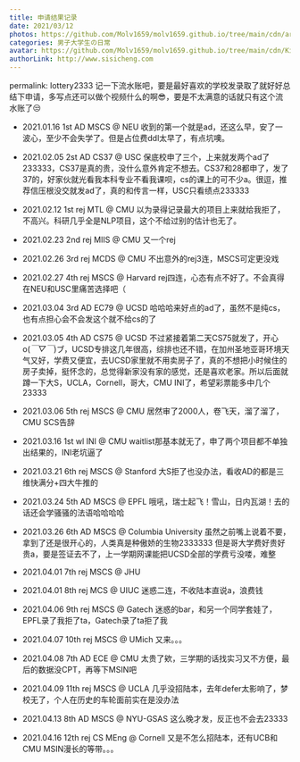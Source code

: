 ```yaml
---
title: 申请结果记录
date: 2021/03/12
photos: https://github.com/Molv1659/molv1659.github.io/tree/main/cdn/article-covers/11.JPG
categories: 男子大学生の日常
avatar: https://github.com/Molv1659/molv1659.github.io/tree/main/cdn/Kirito1.jpg
authorLink: http://www.sisicheng.com
---
```

permalink: lottery2333
记一下流水账吧，要是最好喜欢的学校发录取了就好好总结下申请，多写点还可以做个视频什么的啊😎，要是不太满意的话就只有这个流水账了😒

- 2021.01.16 1st AD MSCS @ NEU  收到的第一个就是ad，还这么早，安了一波心，至少不会失学了。但是占位费ddl太早了，有点坑噢。

- 2021.02.05 2st AD CS37 @ USC 保底校申了三个，上来就发两个ad了233333，CS37是真的贵，没什么意外肯定不想去。CS37和28都申了，发了37的，好家伙就光看我本科专业不看我课呗，cs的课上的可不少a。很逗，推荐信压根没交就发ad了，真的和传言一样，USC只看绩点233333

- 2021.02.12 1st rej MTL @ CMU  以为录得记录最大的项目上来就给我拒了，不高兴。科研几乎全是NLP项目，这个不给过别的估计也无了。

- 2021.02.23 2nd rej MIIS @ CMU 又一个rej

- 2021.02.26 3rd rej MCDS @ CMU 不出意外的rej3连，MSCS可定更没戏

- 2021.02.27 4th rej MSCS @ Harvard rej四连，心态有点不好了。不会真得在NEU和USC里痛苦选择吧（

- 2021.03.04 3rd AD EC79 @ UCSD 哈哈哈来好点的ad了，虽然不是纯cs，也有点担心会不会发这个就不给cs的了

- 2021.03.05 4th AD CS75 @ UCSD 不过紧接着第二天CS75就发了，开心o(*￣▽￣*)ブ，UCSD专排这几年很高，综排也还不错，在加州圣地亚哥环境天气又好，学费又便宜，去UCSD家里就不用卖房子了，真的不想把小时候住的房子卖掉，挺怀念的，总觉得新家没有家的感觉，还是喜欢老家。所以后面就蹲一下大S，UCLA，Cornell，哥大，CMU INI了，希望彩票能多中几个23333

- 2021.03.06 5th rej MSCS @ CMU 居然审了2000人，卷飞天，溜了溜了，CMU SCS告辞

- 2021.03.16 1st wl INI @ CMU waitlist那基本就无了，申了两个项目都不单独出结果的，INI老坑逼了

- 2021.03.21 6th rej MSCS @ Stanford 大S拒了也没办法，看收AD的都是三维快满分+四大牛推的

- 2021.03.24 5th AD MSCS @ EPFL 哦吼，瑞士起飞！雪山，日内瓦湖！去的话还会学骚骚的法语哈哈哈哈

- 2021.03.26 6th AD MSCS @ Columbia University 虽然之前嘴上说着不要，拿到了还是很开心的，人类真是种傲娇的生物2333333  但是哥大学费好贵好贵a，要是签证去不了，上一学期网课能把UCSD全部的学费亏没喽，难整

- 2021.04.01 7th rej MSCS @ JHU 

- 2021.04.01 8th rej MCS @ UIUC 迷惑二连，不收陆本直说a，浪费钱

- 2021.04.06 9th rej MSCS @ Gatech 迷惑的bar，和另一个同学套娃了，EPFL录了我拒了ta，Gatech录了ta拒了我

- 2021.04.07 10th rej MSCS @ UMich 又来。。。

- 2021.04.08 7th AD ECE @ CMU 太贵了欸，三学期的话找实习又不方便，最后的数据没CPT，再等下MSIN吧

- 2021.04.09 11th rej MSCS @ UCLA 几乎没招陆本，去年defer太影响了，梦校无了，个人在历史的车轮面前实在是没办法

- 2021.04.13 8th AD MSCS @ NYU-GSAS 这么晚才发，反正也不会去23333

- 2021.04.16 12th rej CS MEng @ Cornell 又是不怎么招陆本，还有UCB和CMU MSIN漫长的等带。。。



